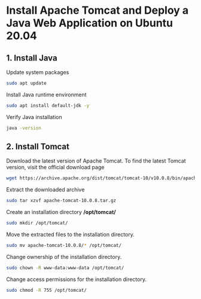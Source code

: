 # Install Apache Tomcat and Deploy a Java Web Application on Ubuntu 20.04
## 1. Install Java
Update system packages
 ```sh
 sudo apt update
 ```
 Install Java runtime environment
 ```sh
 sudo apt install default-jdk -y
 ```
 Verify Java installation
 ```sh
 java -version
 ```
 ## 2. Install Tomcat
Download the latest version of Apache Tomcat. To find the latest Tomcat version, visit the official download page
```sh
wget https://archive.apache.org/dist/tomcat/tomcat-10/v10.0.8/bin/apache-tomcat-10.0.8.tar.gz
```
Extract the downloaded archive
```sh
sudo tar xzvf apache-tomcat-10.0.8.tar.gz
```
Create an installation directory **/opt/tomcat/**
```sh
sudo mkdir /opt/tomcat/
```

Move the extracted files to the installation directory.
```sh
sudo mv apache-tomcat-10.0.8/* /opt/tomcat/
```
Change ownership of the installation directory.
```sh
sudo chown -R www-data:www-data /opt/tomcat/
```
Change access permissions for the installation directory.
```sh
sudo chmod -R 755 /opt/tomcat/
```
